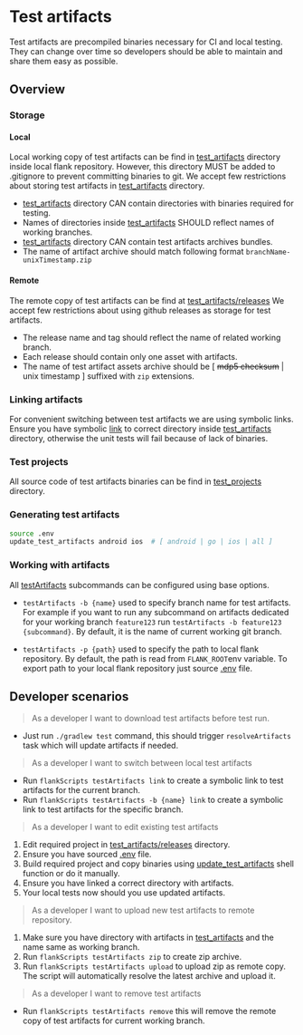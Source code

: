 # Test artifacts
Test artifacts are precompiled binaries necessary for CI and local testing.
They can change over time so developers should be able to maintain and share them easy as possible.
 
## Overview

### Storage

#### Local
Local working copy of test artifacts can be find in [test_artifacts](../test_artifacts) directory inside local flank repository. 
However, this directory MUST be added to .gitignore to prevent committing binaries to git.
We accept few restrictions about storing test artifacts in [test_artifacts](../test_artifacts) directory.
* [test_artifacts](../test_artifacts) directory CAN contain directories with binaries required for testing.
* Names of directories inside [test_artifacts](../test_artifacts) SHOULD reflect names of working branches.
* [test_artifacts](../test_artifacts) directory CAN contain test artifacts archives bundles.
* The name of artifact archive should match following format `branchName-unixTimestamp.zip`

#### Remote
The remote copy of test artifacts can be find at [test_artifacts/releases](https://github.com/Flank/test_artifacts/releases)
We accept few restrictions about using github releases as storage for test artifacts.
* The release name and tag should reflect the name of related working branch.
* Each release should contain only one asset with artifacts.
* The name of test artifact assets archive should be [ ~~mdp5 checksum~~ | unix timestamp ] suffixed with `zip` extensions. 

### Linking artifacts
For convenient switching between test artifacts we are using symbolic links.
Ensure you have symbolic [link](../test_runner/src/test/kotlin/ftl/fixtures/tmp) to correct directory inside [test_artifacts](../test_artifacts) directory,
otherwise the unit tests will fail because of lack of binaries.

### Test projects
All source code of test artifacts binaries can be find in [test_projects](../test_projects) directory.

### Generating test artifacts
```bash
source .env
update_test_artifacts android ios  # [ android | go | ios | all ]
```

### Working with artifacts
All [testArtifacts](../flank-scripts/src/main/kotlin/flank/scripts/testartifacts/TestArtifacts.kt) subcommands can be configured using base options.
* `testArtifacts -b {name}` used to specify branch name for test artifacts. 
For example if you want to run any subcommand on artifacts dedicated for your working branch `feature123` run `testArtifacts -b feature123 {subcommand}`.
By default, it is the name of current working git branch.

* `testArtifacts -p {path}` used to specify the path to local flank repository. 
By default, the path is read from `FLANK_ROOT`env variable. 
To export path to your local flank repository just source [.env](../.env) file. 

## Developer scenarios

> As a developer I want to download test artifacts before test run.

* Just run `./gradlew test` command, this should trigger `resolveArtifacts` task which will update artifacts if needed.

> As a developer I want to switch between local test artifacts

* Run `flankScripts testArtifacts link` to create a symbolic link to test artifacts for the current branch.
* Run `flankScripts testArtifacts -b {name} link` to create a symbolic link to test artifacts for the specific branch.

> As a developer I want to edit existing test artifacts

1. Edit required project in [test_artifacts/releases](https://github.com/Flank/test_artifacts/releases) directory.
1. Ensure you have sourced [.env](../.env) file.
1. Build required project and copy binaries using [update_test_artifacts](../test_projects/ops.sh) shell function or do it manually.
1. Ensure you have linked a correct directory with artifacts.
1. Your local tests now should you use updated artifacts.  

> As a developer I want to upload new test artifacts to remote repository.

1. Make sure you have directory with artifacts in [test_artifacts](../test_artifacts) and the name same as working branch.
1. Run `flankScripts testArtifacts zip` to create zip archive.
1. Run `flankScripts testArtifacts upload` to upload zip as remote copy. The script will automatically resolve the latest archive and upload it.

> As a developer I want to remove test artifacts

* Run `flankScripts testArtifacts remove` this will remove the remote copy of test artifacts for current working branch.
